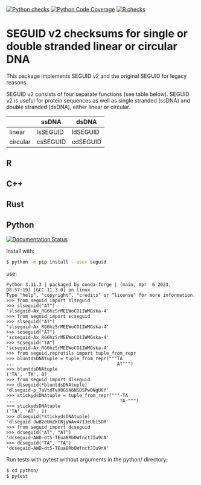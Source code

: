 [![Python checks](https://github.com/MetabolicEngineeringGroupCBMA/seguid/actions/workflows/check-python.yml/badge.svg)](https://github.com/MetabolicEngineeringGroupCBMA/seguid/actions/workflows/check-python.yml)
[![Python Code Coverage](https://codecov.io/gh/MetabolicEngineeringGroupCBMA/seguid/graph/badge.svg)](https://codecov.io/gh/MetabolicEngineeringGroupCBMA/seguid)
[![R checks](https://github.com/MetabolicEngineeringGroupCBMA/seguid/actions/workflows/R-CMD-check.yaml/badge.svg)](https://github.com/MetabolicEngineeringGroupCBMA/seguid/actions/workflows/R-CMD-check.yaml)


# SEGUID v2 checksums for single or double stranded linear or circular DNA

This package implements SEGUID v2 and the original SEGUID for legacy reasons.

SEGUID v2 consists of four separate functions (see table below). SEGUID v2 is useful for protein sequences as well as single stranded (ssDNA) and double stranded (dsDNA), either linear or circular.

|          | ssDNA     | dsDNA     |
|----------|-----------|-----------|
| linear   | lsSEGUID  | ldSEGUID  |
| circular | csSEGUID  | cdSEGUID  |


## R


## C++



## Rust



## Python

[![Documentation Status](https://readthedocs.org/projects/seguid/badge/?version=latest)](https://seguid.readthedocs.io/en/latest/?badge=latest)

Install with:

```sh
$ python -m pip install --user seguid
```

use:
```
Python 3.11.3 | packaged by conda-forge | (main, Apr  6 2023, 08:57:19) [GCC 11.3.0] on linux
Type "help", "copyright", "credits" or "license" for more information.
>>> from seguid import slseguid
>>> slseguid("AT")
'slseguid-Ax_RG6hzSrMEEWoCO1IWMGska-4'
>>> from seguid import scseguid
>>> slseguid("AT")
'slseguid-Ax_RG6hzSrMEEWoCO1IWMGska-4'
>>> scseguid("AT")
'scseguid-Ax_RG6hzSrMEEWoCO1IWMGska-4'
>>> scseguid("TA")
'scseguid-Ax_RG6hzSrMEEWoCO1IWMGska-4'
>>> from seguid.reprutils import tuple_from_repr
>>> bluntdsDNAtuple = tuple_from_repr("""TA
...                                      AT""")
>>> bluntdsDNAtuple
('TA', 'TA', 0)
>>> from seguid import dlseguid
>>> dlseguid(*bluntdsDNAtuple)
'dlseguid-p_7aVtdTvX0G5N6NSDSPw0NgU6Y'
>>> stickydsDNAtuple = tuple_from_repr("""-TA
...                                       TA-""")
>>> stickydsDNAtuple
('TA', 'AT', 1)
>>> dlseguid(*stickydsDNAtuple)
'dlseguid-JwB2eUmZkCNjyWAv471JeUbiSDM'
>>> from seguid import dcseguid
>>> dcseguid("AT", "AT")
'dcseguid-AWD-dt5-TEua8RbOWfnctJIu9nA'
>>> dcseguid("TA", "TA")
'dcseguid-AWD-dt5-TEua8RbOWfnctJIu9nA'
```

Run tests with pytest without arguments in the python/ directory;

```sh
$ cd python/
$ pytest
```
